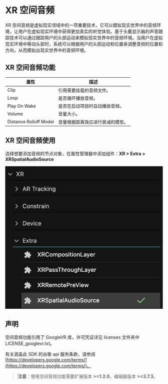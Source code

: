 # XR 空间音频

XR 空间音频是虚拟现实领域中的一项重要技术，它可以模拟现实世界中的音频环境，让用户在虚拟现实环境中获得更加真实的听觉体验。基于头戴显示器的声音跟踪技术可以通过跟踪用户的头部运动来模拟现实世界中的音频环境。当用户在虚拟现实环境中移动头部时，系统可以根据用户的头部运动和位置来调整音频的位置和方向，从而模拟出现实世界中的音频环境。

## XR 空间音频功能

| 属性                   | 描述                             |
| ---------------------- | -------------------------------- |
| Clip                   | 引用需要挂载的音频文件。         |
| Loop                   | 是否循环播放音频。               |
| Play On Wake           | 是否在启动项目时自动播放音频。   |
| Volume                 | 音量大小。                       |
| Distance Rolloff Model | 音量根据距离效应进行衰减的模型。 |

## XR 空间音频使用

选择想要添加音频的节点对象，在属性管理器中添加组件：**XR > Extra > XRSpatialAudioSource**

![xr-spatial-audio/add-spatial-audio](xr-spatial-audio/add-spatial-audio.png)

## 声明

空间音频功能引用了 GoogleVR 库，许可凭证详见 licenses 文件夹中 LICENSE_googlevr.txt。

有关涵盖此 SDK 的谷歌 api 服务条款，请参阅 [https://developers.google.com/terms/](https://developers.google.com/terms/)。

> **注意**：使用空间音频功能需要扩展版本 **>=1.2.0**，编辑器版本 **>=3.7.3**。
